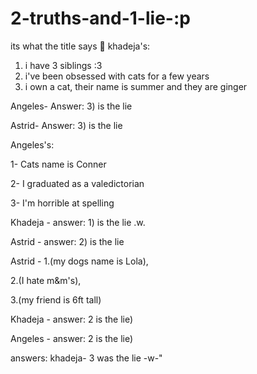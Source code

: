 # 2-truths-and-1-lie-:p
its what the title says 🙂
khadeja's:
1. i have 3 siblings :3
2. i've been obsessed with cats for a few years
3. i own a cat, their name is summer and they are ginger

Angeles- Answer: 3) is the lie

Astrid- Answer: 3) is the lie

Angeles's:

1- Cats name is Conner

2- I graduated as a valedictorian 

3- I'm horrible at spelling

Khadeja - answer: 1) is the lie .w.

Astrid - answer: 2) is the lie 

Astrid - 1.(my dogs name is Lola), 

2.(I hate m&m's), 

3.(my friend is 6ft tall)

Khadeja - answer: 2 is the lie)

Angeles - answer: 2 is the lie)

answers: 
khadeja- 3 was the lie -w-"
